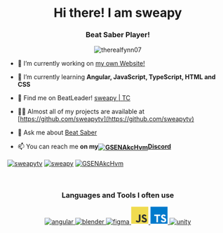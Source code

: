 <h1 align="center">Hi there! I am sweapy</h1>
<h3 align="center">Beat Saber Player!</h3>

<p align="center"> <img src="https://komarev.com/ghpvc/?username=therealfynn07&label=Profile%20views&color=0e75b6&style=flat" alt="therealfynn07" /> </p>

- 🔭 I’m currently working on [my own Website!](https://sweapy.vercel.app)

- 🌱 I’m currently learning **Angular, JavaScript, TypeScript, HTML and CSS**

- 🎵 Find me on BeatLeader! [sweapy | TC](https://beatleader.net/u/sweapy)

- 👨‍💻 Almost all of my projects are available at [https://github.com/sweapytv](https://github.com/sweapytv)

- 💬 Ask me about [Beat Saber](https://beatsaber.com/)

- 📫 You can reach me **on my<a href="https://discord.gg/GSENAkcHvm" target="blank"><img align="center" src="https://raw.githubusercontent.com/rahuldkjain/github-profile-readme-generator/master/src/images/icons/Social/discord.svg" alt="GSENAkcHvm" height="30" width="40" />Discord</a>**

<p align="left">
<a href="https://twitter.com/sweapytv" target="blank"><img align="center" src="https://raw.githubusercontent.com/rahuldkjain/github-profile-readme-generator/master/src/images/icons/Social/twitter.svg" alt="sweapytv" height="30" width="40" /></a>
<a href="https://www.youtube.com/@sweapytv" target="blank"><img align="center" src="https://raw.githubusercontent.com/rahuldkjain/github-profile-readme-generator/master/src/images/icons/Social/youtube.svg" alt="sweapy" height="30" width="40" /></a>
<a href="https://discord.gg/GSENAkcHvm" target="blank"><img align="center" src="https://raw.githubusercontent.com/rahuldkjain/github-profile-readme-generator/master/src/images/icons/Social/discord.svg" alt="GSENAkcHvm" height="30" width="40" /></a>
</p>
<br>
<h3 align="center">Languages and Tools I often use</h3>
<p align="center"> <a href="https://angular.io" target="_blank" rel="noreferrer"> <img src="https://angular.io/assets/images/logos/angular/angular.svg" alt="angular" width="40" height="40"/> </a> <a href="https://www.blender.org/" target="_blank" rel="noreferrer"> <img src="https://download.blender.org/branding/community/blender_community_badge_white.svg" alt="blender" width="40" height="40"/> </a> <a href="https://www.figma.com/" target="_blank" rel="noreferrer"> <img src="https://www.vectorlogo.zone/logos/figma/figma-icon.svg" alt="figma" width="40" height="40"/> </a> <a href="https://developer.mozilla.org/en-US/docs/Web/JavaScript" target="_blank" rel="noreferrer"> <img src="https://raw.githubusercontent.com/devicons/devicon/master/icons/javascript/javascript-original.svg" alt="javascript" width="40" height="40"/> </a> <a href="https://www.typescriptlang.org/" target="_blank" rel="noreferrer"> <img src="https://raw.githubusercontent.com/devicons/devicon/master/icons/typescript/typescript-original.svg" alt="typescript" width="40" height="40"/> </a> <a href="https://unity.com/" target="_blank" rel="noreferrer"> <img src="https://www.vectorlogo.zone/logos/unity3d/unity3d-icon.svg" alt="unity" width="40" height="40"/> </a>
